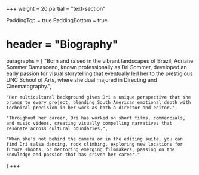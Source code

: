 +++
weight = 20
partial = "text-section"

PaddingTop = true
PaddingBottom = true

# header = "Biography"

paragraphs = [
    "Born and raised in the vibrant landscapes of Brazil, Adriane Sommer Damasceno, known professionally as Dri Sommer, developed an early passion for visual storytelling that eventually led her to the prestigious UNC School of Arts, where she dual majored in Directing and Cinematography.",
    
    "Her multicultural background gives Dri a unique perspective that she brings to every project, blending South American emotional depth with technical precision in her work as both a director and editor.",
    
    "Throughout her career, Dri has worked on short films, commercials, and music videos, creating visually compelling narratives that resonate across cultural boundaries.",
    
    "When she's not behind the camera or in the editing suite, you can find Dri salsa dancing, rock climbing, exploring new locations for future shoots, or mentoring emerging filmmakers, passing on the knowledge and passion that has driven her career."
]
+++

